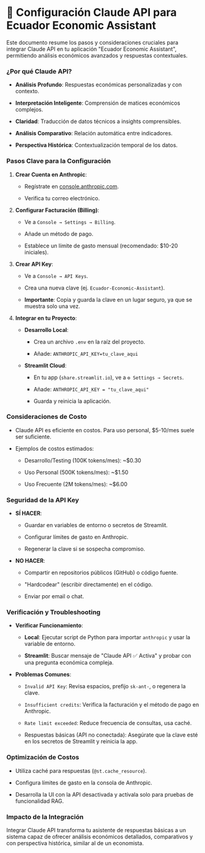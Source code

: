 # 🔑 Configuración Claude API para Ecuador Economic Assistant

Este documento resume los pasos y consideraciones cruciales para integrar Claude API en tu aplicación "Ecuador Economic Assistant", permitiendo análisis económicos avanzados y respuestas contextuales.

### ¿Por qué Claude API?

* **Análisis Profundo**: Respuestas económicas personalizadas y con contexto.

* **Interpretación Inteligente**: Comprensión de matices económicos complejos.

* **Claridad**: Traducción de datos técnicos a insights comprensibles.

* **Análisis Comparativo**: Relación automática entre indicadores.

* **Perspectiva Histórica**: Contextualización temporal de los datos.

### Pasos Clave para la Configuración

1. **Crear Cuenta en Anthropic**:

   * Regístrate en [console.anthropic.com](https://console.anthropic.com).

   * Verifica tu correo electrónico.

2. **Configurar Facturación (Billing)**:

   * Ve a `Console → Settings → Billing`.

   * Añade un método de pago.

   * Establece un límite de gasto mensual (recomendado: $10-20 iniciales).

3. **Crear API Key**:

   * Ve a `Console → API Keys`.

   * Crea una nueva clave (ej. `Ecuador-Economic-Assistant`).

   * **Importante**: Copia y guarda la clave en un lugar seguro, ya que se muestra solo una vez.

4. **Integrar en tu Proyecto**:

   * **Desarrollo Local**:

     * Crea un archivo `.env` en la raíz del proyecto.

     * Añade: `ANTHROPIC_API_KEY=tu_clave_aqui`

   * **Streamlit Cloud**:

     * En tu app (`share.streamlit.io`), ve a `⚙️ Settings → Secrets`.

     * Añade: `ANTHROPIC_API_KEY = "tu_clave_aqui"`

     * Guarda y reinicia la aplicación.

### Consideraciones de Costo

* Claude API es eficiente en costos. Para uso personal, $5-10/mes suele ser suficiente.

* Ejemplos de costos estimados:

  * Desarrollo/Testing (100K tokens/mes): \~$0.30

  * Uso Personal (500K tokens/mes): \~$1.50

  * Uso Frecuente (2M tokens/mes): \~$6.00

### Seguridad de la API Key

* **SÍ HACER**:

  * Guardar en variables de entorno o secretos de Streamlit.

  * Configurar límites de gasto en Anthropic.

  * Regenerar la clave si se sospecha compromiso.

* **NO HACER**:

  * Compartir en repositorios públicos (GitHub) o código fuente.

  * "Hardcodear" (escribir directamente) en el código.

  * Enviar por email o chat.

### Verificación y Troubleshooting

* **Verificar Funcionamiento**:

  * **Local**: Ejecutar script de Python para importar `anthropic` y usar la variable de entorno.

  * **Streamlit**: Buscar mensaje de "Claude API ✅ Activa" y probar con una pregunta económica compleja.

* **Problemas Comunes**:

  * `Invalid API Key`: Revisa espacios, prefijo `sk-ant-`, o regenera la clave.

  * `Insufficient credits`: Verifica la facturación y el método de pago en Anthropic.

  * `Rate limit exceeded`: Reduce frecuencia de consultas, usa caché.

  * Respuestas básicas (API no conectada): Asegúrate que la clave esté en los secretos de Streamlit y reinicia la app.

### Optimización de Costos

* Utiliza caché para respuestas (`@st.cache_resource`).

* Configura límites de gasto en la consola de Anthropic.

* Desarrolla la UI con la API desactivada y actívala solo para pruebas de funcionalidad RAG.

### Impacto de la Integración

Integrar Claude API transforma tu asistente de respuestas básicas a un sistema capaz de ofrecer análisis económicos detallados, comparativos y con perspectiva histórica, similar al de un economista.